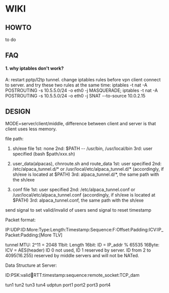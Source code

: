WIKI
====

HOWTO
-----
to do


FAQ
---

#### 1. why iptables don't work?

  A: restart pptp/l2tp tunnel. change iptables rules before vpn client connect to server.
     and try these two rules at the same time:
     iptables -t nat -A POSTROUTING -s 10.5.5.0/24 -o eth0 -j MASQUERADE;
     iptables -t nat -A POSTROUTING -s 10.5.5.0/24 -o eth0 -j SNAT --to-source 10.0.2.15



DESIGN
------

MODE=server/client/middle, difference between client and server is that client uses less memory.


file path:

1) sh/exe file
1st: none
2nd: $PATH -- /usr/bin, /usr/local/bin
3rd: user specified (bash $path/xxx.sh)

2) user_data(alpacas), chnroute.sh and route_data
1st: user specified
2nd: /etc/alpaca_tunnel.d/* or /usr/local/etc/alpaca_tunnel.d/* (accordingly, if sh/exe is located at $PATH)
3rd: alpaca_tunnel.d/*, the same path with the sh/exe

3) conf file
1st: user specified
2nd: /etc/alpaca_tunnel.conf or /usr/local/etc/alpaca_tunnel.conf (accordingly, if sh/exe is located at $PATH)
3rd: alpaca_tunnel.conf, the same path with the sh/exe


send signal to set valid/invalid of users
send signal to reset timestamp

Packet format:

IP:UDP:ID:More:Type:Length:Timestamp:Sequence:F:Offset:Padding:ICV:IP_Packet:Padding:[More TLV]

tunnel MTU: 2^11 = 2048
11bit: Length
16bit: ID = IP_addr % 65535
16Byte: ICV = AES(header)
ID 0 not used, ID 1 reserved by server.
ID from 2 to 4095(16.255) reserved by middle servers and will not be NATed.

Data Structure at Server:

ID:PSK:valid:repeat:RTT:timestamp:sequence:remote_socket:TCP_dam


tun1  tun2  tun3  tun4
udptun
port1 port2 port3 port4

